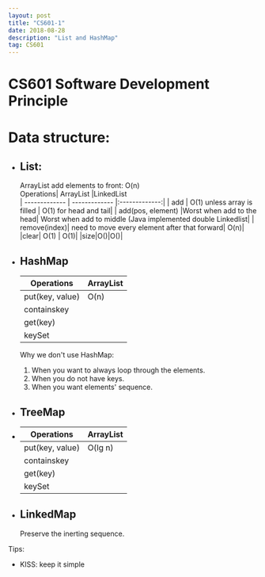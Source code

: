 ```yaml
---
layout: post
title: "CS601-1"
date: 2018-08-28 
description: "List and HashMap"
tag: CS601
--- 
```

# CS601 Software Development Principle  
    
# Data structure:

* ## List:
    ArrayList add elements to front: O(n)  
    Operations| ArrayList        |LinkedList        
    | ------------- | ------------- |:-------------:| 
    | add | O(1) unless array is filled | O(1) for head and tail|
    | add(pos, element)     |Worst when add to the head|  Worst when add to middle (Java implemented double Linkedlist|
    | remove(index)| need to move every element after that forward| O(n)|
    |clear| O(1) | O(1)|
    |size|O()|O()|

* ## HashMap
    Operations| ArrayList  
    | ----- | -------- |
    | put(key, value) | O(n) |
    | containskey | |
    | get(key) | |
    | keySet | |

    Why we don't use HashMap:
    1. When you want to always loop through the elements.
    2. When you do not have keys.
    3. When you want elements' sequence.

* ## TreeMap
*   Operations| ArrayList  
    | ----- | -------- |
    | put(key, value) | O(lg n) |
    | containskey | |
    | get(key) | |
    | keySet | |

* ## LinkedMap
    Preserve the inerting sequence.  


Tips: 
* KISS: keep it simple
    
